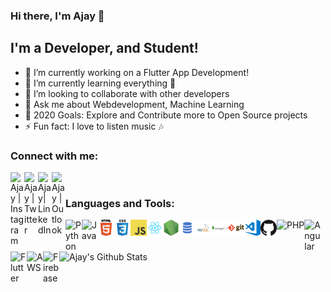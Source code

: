 ### Hi there, I'm Ajay 👋

## I'm a Developer, and Student!

- 🔭 I’m currently working on a Flutter App Development!
- 🌱 I’m currently learning everything 🤣
- 👯 I’m looking to collaborate with other developers
- 💬 Ask me about Webdevelopment, Machine Learning
- 🥅 2020 Goals: Explore and Contribute more to Open Source projects
- ⚡ Fun fact: I love to listen music :notes:

### Connect with me:


[<img align="left" alt="Ajay | Instagram" width="22px" src="https://img.icons8.com/color/48/000000/instagram-new.png"/>](https://instagram.com/ajay_thiyo)
[<img align="left" alt="Ajay | Twitter" width="22px" src="https://img.icons8.com/fluent/48/000000/telegram-app.png"/>](https://t.me/ajaykrish07)
[<img align="left" alt="Ajay| LinkedIn" width="22px" src="https://img.icons8.com/color/48/000000/linkedin.png"/>](www.linkedin.com/in/AjayR07)
[<img align="left" alt="Ajay | Outlook" width="22px" src="https://img.icons8.com/fluent/48/000000/microsoft-outlook-2019.png"/>](mailto:ajayofficial@outlook.in)

<br />

### Languages and Tools:

<img align="left" alt="Python" width="26px" src="https://img.icons8.com/color/48/000000/python.png"/>
<img align="left" alt="Java" width="26px" src="https://img.icons8.com/color/48/000000/java-coffee-cup-logo.png"/>
<img align="left" alt="HTML5" width="26px" src="https://raw.githubusercontent.com/github/explore/80688e429a7d4ef2fca1e82350fe8e3517d3494d/topics/html/html.png" />
<img align="left" alt="CSS3" width="26px" src="https://raw.githubusercontent.com/github/explore/80688e429a7d4ef2fca1e82350fe8e3517d3494d/topics/css/css.png" />
<img align="left" alt="JavaScript" width="26px" src="https://raw.githubusercontent.com/github/explore/80688e429a7d4ef2fca1e82350fe8e3517d3494d/topics/javascript/javascript.png" />
<img align="left" alt="React" width="26px" src="https://raw.githubusercontent.com/github/explore/80688e429a7d4ef2fca1e82350fe8e3517d3494d/topics/react/react.png" />
<img align="left" alt="Node.js" width="26px" src="https://raw.githubusercontent.com/github/explore/80688e429a7d4ef2fca1e82350fe8e3517d3494d/topics/nodejs/nodejs.png" />
<img align="left" alt="SQL" width="26px" src="https://raw.githubusercontent.com/github/explore/80688e429a7d4ef2fca1e82350fe8e3517d3494d/topics/sql/sql.png" />
<img align="left" alt="MySQL" width="26px" src="https://raw.githubusercontent.com/github/explore/80688e429a7d4ef2fca1e82350fe8e3517d3494d/topics/mysql/mysql.png" />
<img align="left" alt="MongoDB" width="26px" src="https://raw.githubusercontent.com/github/explore/80688e429a7d4ef2fca1e82350fe8e3517d3494d/topics/mongodb/mongodb.png" />
<img align="left" alt="Git" width="26px" src="https://raw.githubusercontent.com/github/explore/80688e429a7d4ef2fca1e82350fe8e3517d3494d/topics/git/git.png" />
<img align="left" alt="Visual Studio Code" width="26px" src="https://raw.githubusercontent.com/github/explore/80688e429a7d4ef2fca1e82350fe8e3517d3494d/topics/visual-studio-code/visual-studio-code.png" />
<img align="left" alt="GitHub" width="26px" src="https://raw.githubusercontent.com/github/explore/78df643247d429f6cc873026c0622819ad797942/topics/github/github.png" />
<img align="left" alt="PHP" src="https://img.icons8.com/officel/30/000000/php-logo.png"/>
<img align="left" alt="Angular" width="26px" src="https://img.icons8.com/color/48/000000/angularjs.png"/>
<img align="left" alt="Flutter" width="26px" src="https://img.icons8.com/color/48/000000/flutter.png"/>
<img align="left" alt="AWS" width="26px" src="https://img.icons8.com/color/48/000000/amazon-web-services.png"/>
<img align="left" alt="Firebase" width="26px" src="https://img.icons8.com/color/48/000000/firebase.png"/>
<br />
<br />


<img align="left" alt="Ajay's Github Stats" src="https://github-readme-stats.vercel.app/api?username=AjayR07&show_icons=true&hide_border=true" />
